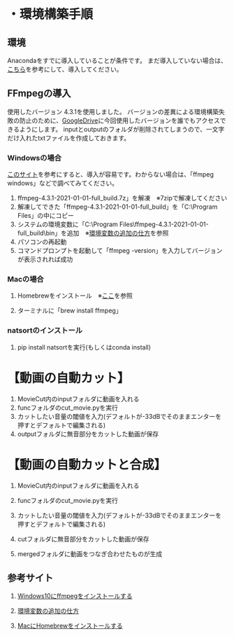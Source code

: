 # ・環境構築手順
## 環境
Anacondaをすでに導入していることが条件です。
まだ導入していない場合は、[こちら](https://www.youtube.com/watch?v=1s20lu7_SUM&t=3s)を参考にして、導入してください。
## FFmpegの導入
使用したバージョン
4.3.1を使用しました。
バージョンの差異による環境構築失敗の防止のために、[GoogleDrive](https://drive.google.com/file/d/1Qz5n41LnCyioVHJBpL-K2_zUVJx560Qy/view?usp=sharing)に今回使用したバージョンを誰でもアクセスできるようにします。
inputとoutputのフォルダが削除されてしまうので、一文字だけ入れたtxtファイルを作成しておきます。

### Windowsの場合
[このサイト](https://rikoubou.hatenablog.com/entry/2019/11/07/144533)を参考にすると、導入が容易です。わからない場合は、「ffmpeg windows」などで調べてみてください。

1. ffmpeg-4.3.1-2021-01-01-full_build.7z」を解凍　※7zipで解凍してください
1. 解凍してできた「ffmpeg-4.3.1-2021-01-01-full_build」を「C:\Program Files」の中にコピー
1. システムの環境変数に「C:\Program Files\ffmpeg-4.3.1-2021-01-01-full_build\bin」を追加　※[環境変数の追加の仕方](https://www.atmarkit.co.jp/ait/articles/1805/11/news035.html)を参照
1. パソコンの再起動	
1. コマンドプロンプトを起動して「ffmpeg -version」を入力してバージョンが表示されれば成功
	
### Macの場合
1. Homebrewをインストール　※[ここ](https://codelab.website/mac-homebrew/)を参照
	
1. ターミナルに「brew install ffmpeg」
	
### natsortのインストール
1. pip install natsortを実行(もしくはconda install)

# 【動画の自動カット】

1. MovieCut内のinputフォルダに動画を入れる
2. funcフォルダのcut_movie.pyを実行
3. カットしたい音量の閾値を入力(デフォルトが-33dBでそのままエンターを押すとデフォルトで編集される)
4. outputフォルダに無音部分をカットした動画が保存

# 【動画の自動カットと合成】
1. MovieCut内のinputフォルダに動画を入れる
2. funcフォルダのcut_movie.pyを実行
3. カットしたい音量の閾値を入力(デフォルトが-33dBでそのままエンターを押すとデフォルトで編集される)

4. cutフォルダに無音部分をカットした動画が保存

5. mergedフォルダに動画をつなぎ合わせたものが生成

## 参考サイト
1. [Windows10にffmpegをインストールする](https://rikoubou.hatenablog.com/entry/2019/11/07/144533)
1. [環境変数の追加の仕方](https://www.atmarkit.co.jp/ait/articles/1805/11/news035.html)

1. [MacにHomebrewをインストールする](https://codelab.website/mac-homebrew/)
